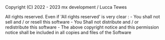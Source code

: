Copyright (C) 2022 - 2023 mx development / Lucca Tewes

All rights reserved.
Even if 'All rights reserved' is very clear :
    - You shall not sell and / or resell this software
    - You Shall not distribute and / or redistribute this software
    - The above copyright notice and this permission notice shall be included in all copies and files of the Software

